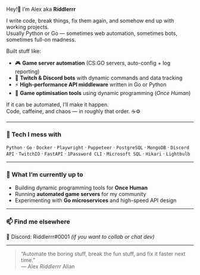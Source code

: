 Hey!👋 I’m Alex aka **Riddlerrr**

I write code, break things, fix them again, and somehow end up with working projects.  
Usually Python or Go — sometimes web automation, sometimes bots, sometimes full-on madness.  

Built stuff like:
- 🎮 **Game server automation** (CS:GO servers, auto-config + log reporting)
- 🤖 **Twitch & Discord bots** with dynamic commands and data tracking
- ⚡ **High-performance API middleware** written in Go or Python
- 🧠 **Game optimisation tools** using dynamic programming (*Once Human*)

If it can be automated, I’ll make it happen.  
Code, caffeine, and chaos — in roughly that order. ☕⚙️  

---

### 🧰 Tech I mess with
`Python` · `Go` · `Docker` · `Playwright` · `Puppeteer` · `PostgreSQL` · `MongoDB` · `Discord API` · `TwitchIO` · `FastAPI` · `1Password CLI` · `Microsoft SQL` · `Hikari` · `Lightbulb`   

---

### 📡 What I’m currently up to
- Building dynamic programming tools for **Once Human**
- Running **automated game servers** for my community
- Experimenting with **Go microservices** and high-speed API design

---

### 📫 Find me elsewhere
💬 Discord: Riddlerrr#0001 *(if you want to collab or chat dev)*  

---

> “Automate the boring stuff, break the fun stuff, and fix it faster next time.”  
> — Alex *Riddlerrr* Allan
